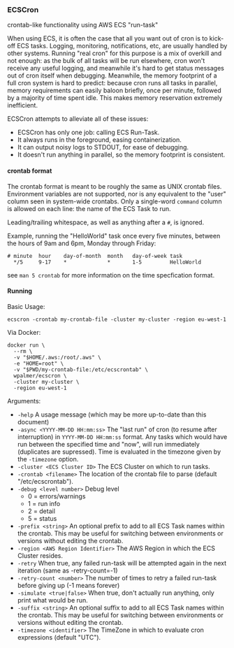 ### ECSCron

crontab-like functionality using AWS ECS "run-task"

When using ECS, it is often the case that all you want out of cron is to
kick-off ECS tasks. Logging, monitoring, notifications, etc, are usually
handled by other systems. Running "real cron" for this purpose is a mix
of overkill and not enough: as the bulk of all tasks will be run
elsewhere, cron won't receive any useful logging, and meanwhile it's
hard to get status messages out of cron itself when debugging.
Meanwhile, the memory footprint of a full cron system is hard to
predict: because cron runs all tasks in parallel, memory requirements
can easily baloon briefly, once per minute, followed by a majority of
time spent idle. This makes memory reservation extremely inefficient.

ECSCron attempts to alleviate all of these issues:

 - ECSCron has only one job: calling ECS Run-Task.
 - It always runs in the foreground, easing containerization.
 - It can output noisy logs to STDOUT, for ease of debugging.
 - It doesn't run anything in parallel, so the memory footprint is
   consistent.

#### crontab format

The crontab format is meant to be roughly the same as UNIX crontab files.
Environment variables are not supported, nor is any equivalent to the
"user" column seen in system-wide crontabs. Only a single-word `command`
column is allowed on each line: the name of the ECS Task to run.

Leading/trailing whitespace, as well as anything after a `#`, is ignored.

Example, running the "HelloWorld" task once every five minutes, between
the hours of 9am and 6pm, Monday through Friday:

    # minute  hour    day-of-month  month   day-of-week task
      */5     9-17    *             *       1-5         HelloWorld

see `man 5 crontab` for more information on the time specfication format.

#### Running

Basic Usage:

    ecscron -crontab my-crontab-file -cluster my-cluster -region eu-west-1

Via Docker:

    docker run \
      --rm \
      -v "$HOME/.aws:/root/.aws" \
      -e "HOME=root" \
      -v "$PWD/my-crontab-file:/etc/ecscrontab" \
      wpalmer/ecscron \
      -cluster my-cluster \
      -region eu-west-1

Arguments:

 * `-help` A usage message (which may be more up-to-date than this document)
 * `-async <YYYY-MM-DD HH:mm:ss>`
   The "last run" of cron (to resume after interruption) in
   `YYYY-MM-DD HH:mm:ss` format. Any tasks which would have run between
   the specified time and "now", will run immediately (duplicates are
   supressed). Time is evaluated in the timezone given by the
   `-timezone` option.
 * `-cluster <ECS Cluster ID>`
   The ECS Cluster on which to run tasks.
 * `-crontab <filename>`
   The location of the crontab file to parse (default "/etc/ecscrontab").
 * `-debug <level number>` Debug level
   * 0 = errors/warnings
   * 1 = run info
   * 2 = detail
   * 5 = status
 * `-prefix <string>`
   An optional prefix to add to all ECS Task names within the crontab.
   This may be useful for switching between environments or versions
   without editing the crontab.
 * `-region <AWS Region Identifier>`
   The AWS Region in which the ECS Cluster resides.
 * `-retry`
   When true, any failed run-task will be attempted again in the next iteration (same as -retry-count=-1)
 * `-retry-count <number>`
   The number of times to retry a failed run-task before giving up (-1 means forever)
 * `-simulate <true|false>`
   When true, don't actually run anything, only print what would be run.
 * `-suffix <string>`
   An optional suffix to add to all ECS Task names within the crontab.
   This may be useful for switching between environments or versions
   without editing the crontab.
 * `-timezone <identifier>`
   The TimeZone in which to evaluate cron expressions (default "UTC").

